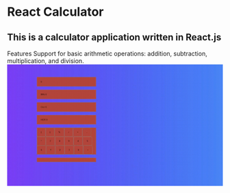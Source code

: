 # React Calculator
## This is a calculator application written in React.js 
Features
Support for basic arithmetic operations: addition, subtraction, multiplication, and division.
![](https://github.com/markusm1901/react_calculator/blob/main/assets/2023-04-26-19-35-25.gif)


